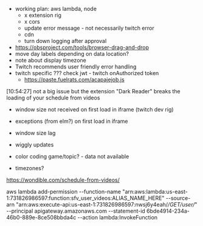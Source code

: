 - working plan: aws lambda, node
  - x extension rig
  - x cors
  - update error message - not necessarily twitch error
  - cdn
  - turn down logging after approval
- https://obsproject.com/tools/browser-drag-and-drop
- move day labels depending on data location?
- note about display timezone
- Twitch recommends user friendly error handling
- twitch specific ??? check jwt - twitch onAuthorized token
  - https://paste.fuelrats.com/acapajejob.js

[10:54:27] <wtfblub> not a big issue but the extension "Dark Reader" breaks the loading of your schedule from videos


- window size not received on first load in iframe (twitch dev rig)
- exceptions (from elm?) on first load in iframe

- window size lag

- wiggly updates
- color coding game/topic? - data not available
- timezones?

https://wondible.com/schedule-from-videos/

aws lambda add-permission   --function-name "arn:aws:lambda:us-east-1:731826986597:function:sfv_user_videos:ALIAS_NAME_HERE"   --source-arn "arn:aws:execute-api:us-east-1:731826986597:nwsj6y4eah/*/GET/user/*"   --principal apigateway.amazonaws.com   --statement-id 6bde4914-234a-46b0-889e-8ce508bbda4c   --action lambda:InvokeFunction

